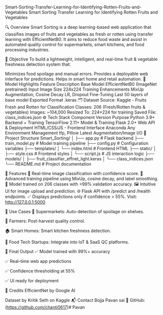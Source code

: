 Smart-Sorting-Transfer-Learning-for-Identifying-Rotten-Fruits-and-Vegetables
Smart Sorting Transfer Learning for Identifying Rotten Fruits and Vegetables

🔍 Overview
Smart Sorting is a deep learning-based web application that classifies images of fruits and vegetables as fresh or rotten using transfer learning with EfficientNetB0. It aims to reduce food waste and assist in automated quality control for supermarkets, smart kitchens, and food processing industries.

🎯 Objective
To build a lightweight, intelligent, and real-time fruit & vegetable freshness detection system that:

Minimizes food spoilage and manual errors.
Provides a deployable web interface for predictions.
Helps in smart home and retail automation.
🧠 Model Highlights
Feature	Description
Base Model	EfficientNetB0 (ImageNet pretrained)
Input Image Size	224x224
Training Enhancements	MixUp Augmentation, Cosine Decay LR, Dropout
Fine-Tuning	Last 50 layers of base model
Exported Format	.keras
🗂️ Dataset
Source: Kaggle - Fruits Fresh and Rotten for Classification
Classes: 206 (Fresh/Rotten fruits & vegetables)
Images: ~104,000
Resized To: 224×224 for training
Saved File: class_indices.json
⚙️ Tech Stack
Component	Version	Purpose
Python	3.9+	Backend + Training
TensorFlow	2.11+	Model & Training
Flask	2.0+	Web API & Deployment
HTML/CSS/JS	-	Frontend Interface
Anaconda	Any	Environment Management
tfp, Pillow	Latest	Augmentation/Image I/O
📁 Project Structure
Smart_Sorting/ │ ├── app.py # Flask backend ├── train_model.py # Model training pipeline ├── config.py # Configuration variables ├── templates/ │ └── index.html # Frontend HTML ├── static/ │ ├── style.css # Frontend styles │ └── script.js # JS interaction logic ├── models/ │ ├── fruit_classifier_effnet_light.keras │ └── class_indices.json └── README.md # Project documentation

🚀 Features
🔎 Real-time image classification with confidence score.
🔄 Advanced training pipeline using MixUp, cosine decay, and label smoothing.
🧠 Model trained on 206 classes with >99% validation accuracy.
🖼️ Intuitive UI for image upload and prediction.
🌐 Flask API with /predict and /health endpoints.
✅ Displays predictions only if confidence > 55%.
Visit: http://127.0.0.1:5000

🎯 Use Cases 🛒 Supermarkets: Auto-detection of spoilage on shelves.

🚜 Farmers: Post-harvest quality control.

🏠 Smart Homes: Smart kitchen freshness detection.

🧪 Food Tech Startups: Integrate into IoT & SaaS QC platforms.

🏁 Final Output ✅ Model trained with 99%+ accuracy

✅ Real-time web app predictions

✅ Confidence thresholding at 55%

✅ UI ready for deployment

🙌 Credits EfficientNet by Google AI

Dataset by Kritik Seth on Kaggle 📬 Contact Bojja Pavan sai    📂 GitHub:(https://github.com/chanti0617)# Pavan
